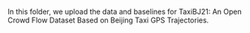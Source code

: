 In this folder, we upload the data and baselines for TaxiBJ21: An Open Crowd Flow Dataset Based on Beijing Taxi GPS Trajectories.
